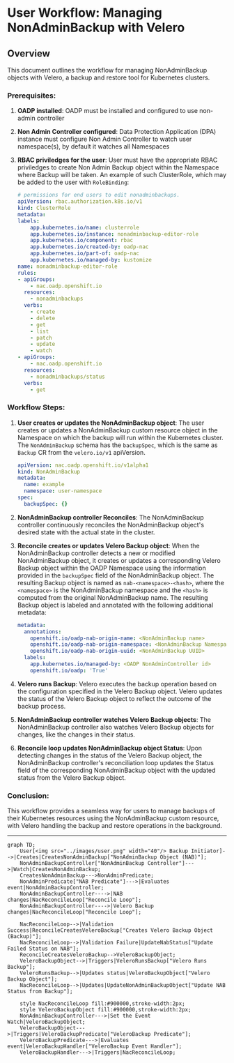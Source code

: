 # User Workflow: Managing NonAdminBackup with Velero

## Overview

This document outlines the workflow for managing NonAdminBackup objects with Velero, a backup and restore tool for Kubernetes clusters.

### Prerequisites:

1. **OADP installed**: OADP must be installed and configured to use non-admin controller

2. **Non Admin Controller configured**: Data Protection Application (DPA) instance must configure Non Admin Controller to watch user namespace(s), by default it watches all Namespaces

3. **RBAC priviledges for the user**: User must have the appropriate RBAC priviledges to create Non Admin Backup object within the Namespace where Backup will be taken. An example of such ClusterRole, which may be added to the user with `RoleBinding`:

    ```yaml
    # permissions for end users to edit nonadminbackups.
    apiVersion: rbac.authorization.k8s.io/v1
    kind: ClusterRole
    metadata:
    labels:
        app.kubernetes.io/name: clusterrole
        app.kubernetes.io/instance: nonadminbackup-editor-role
        app.kubernetes.io/component: rbac
        app.kubernetes.io/created-by: oadp-nac
        app.kubernetes.io/part-of: oadp-nac
        app.kubernetes.io/managed-by: kustomize
    name: nonadminbackup-editor-role
    rules:
    - apiGroups:
        - nac.oadp.openshift.io
      resources:
        - nonadminbackups
      verbs:
        - create
        - delete
        - get
        - list
        - patch
        - update
        - watch
    - apiGroups:
        - nac.oadp.openshift.io
      resources:
        - nonadminbackups/status
      verbs:
        - get

    ```


### Workflow Steps:

1. **User creates or updates the NonAdminBackup object**: The user creates or updates a NonAdminBackup custom resource object in the Namespace on which the backup will run within the Kubernetes cluster. The `NonAdminBackup` schema has the `backupSpec`, which is the same as `Backup` CR from the `velero.io/v1` apiVersion.

    ```yaml
    apiVersion: nac.oadp.openshift.io/v1alpha1
    kind: NonAdminBackup
    metadata:
      name: example
      namespace: user-namespace
    spec:
      backupSpec: {}
    ```

2. **NonAdminBackup controller Reconciles**: The NonAdminBackup controller continuously reconciles the NonAdminBackup object's desired state with the actual state in the cluster.

3. **Reconcile creates or updates Velero Backup object**: When the NonAdminBackup controller detects a new or modified NonAdminBackup object, it creates or updates a corresponding Velero Backup object within the OADP Namespace using the information provided in the `backupSpec` field of the NonAdminBackup object. The resulting Backup object is named as `nab-<namespace>-<hash>`, where the `<namespace>` is the NonAdminBackup namespace and the `<hash>` is computed from the original NonAdminBackup name. The resulting Backup object is labeled and annotated with the following additional metadata:

    ```yaml
    metadata:
      annotations:
        openshift.io/oadp-nab-origin-name: <NonAdminBackup name>
        openshift.io/oadp-nab-origin-namespace: <NonAdminBackup Namespace>
        openshift.io/oadp-nab-origin-uuid: <NonAdminBackup UUID>
      labels:
        app.kubernetes.io/managed-by: <OADP NonAdminController id>
        openshift.io/oadp: 'True'
    ```

4. **Velero runs Backup**: Velero executes the backup operation based on the configuration specified in the Velero Backup object. Velero updates the status of the Velero Backup object to reflect the outcome of the backup process.

5. **NonAdminBackup controller watches Velero Backup objects**: The NonAdminBackup controller also watches Velero Backup objects for changes, like the changes in their status.

6. **Reconcile loop updates NonAdminBackup object Status**: Upon detecting changes in the status of the Velero Backup object, the NonAdminBackup controller's reconciliation loop updates the Status field of the corresponding NonAdminBackup object with the updated status from the Velero Backup object.

### Conclusion:

This workflow provides a seamless way for users to manage backups of their Kubernetes resources using the NonAdminBackup custom resource, with Velero handling the backup and restore operations in the background.

---

```mermaid
graph TD;
    User[<img src="../images/user.png" width="40"/> Backup Initiator]-->|Creates|CreatesNonAdminBackup["NonAdminBackup Object (NAB)"];
    NonAdminBackupController["NonAdminBackup Controller"]--->|Watch|CreatesNonAdminBackup;
    CreatesNonAdminBackup--->NonAdminPredicate;
    NonAdminPredicate["NAB Predicate"]--->|Evaluates event|NonAdminBackupController;
    NonAdminBackupController---->|NAB changes|NacReconcileLoop["Reconcile Loop"];
    NonAdminBackupController---->|Velero Backup changes|NacReconcileLoop["Reconcile Loop"];
    
    NacReconcileLoop-->|Validation Success|ReconcileCreatesVeleroBackup["Creates Velero Backup Object (Backup)"];
    NacReconcileLoop-->|Validation Failure|UpdateNabStatus["Update Failed Status on NAB"];
    ReconcileCreatesVeleroBackup-->VeleroBackupObject;
    VeleroBackupObject-->|Triggers|VeleroRunsBackup["Velero Runs Backup"];
    VeleroRunsBackup-->|Updates status|VeleroBackupObject["Velero Backup Object"];
    NacReconcileLoop-->|Updates|UpdateNonAdminBackupObject["Update NAB Status from Backup"];

    style NacReconcileLoop fill:#900000,stroke-width:2px;
    style VeleroBackupObject fill:#900000,stroke-width:2px;
    NonAdminBackupController--->|Set the Event Watch|VeleroBackupObject;
    VeleroBackupObject--->|Triggers|VeleroBackupPredicate["VeleroBackup Predicate"];
    VeleroBackupPredicate--->|Evaluates event|VeleroBackupHandler["VeleroBackup Event Handler"];
    VeleroBackupHandler--->|Triggers|NacReconcileLoop;
```

